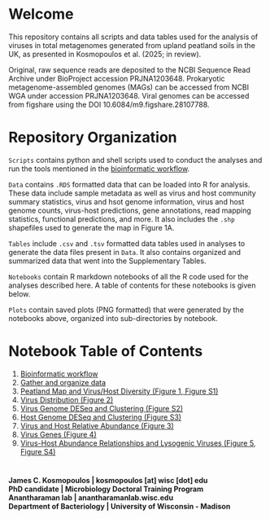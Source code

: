 # Welcome
This repository contains all scripts and data tables used for the analysis of viruses in total metagenomes generated from upland peatland soils in the UK, as presented in Kosmopoulos et al. (2025; in review).

Original, raw sequence reads are deposited to the NCBI Sequence Read Archive under BioProject accession PRJNA1203648. Prokaryotic metagenome-assembled genomes (MAGs) can be accessed from NCBI WGA under accession PRJNA1203648. Viral genomes can be accessed from figshare using the DOI 10.6084/m9.figshare.28107788.

# Repository Organization
`Scripts` contains python and shell scripts used to conduct the analyses and run the tools mentioned in the [bioinformatic workflow](https://github.com/AnantharamanLab/UKPeatlandViruses/blob/main/workflow.ipynb).

`Data` contains `.RDS` formatted data that can be loaded into R for analysis. These data include sample metadata as well as virus and host community summary statistics, virus and hsot genome information, virus and host genome counts, virus-host predictions, gene annotations, read mapping statistics, functional predictions, and more. It also includes the `.shp` shapefiles used to generate the map in Figure 1A.

`Tables` include `.csv` and `.tsv` formatted data tables used in analyses to generate the data files present in `Data`. It also contains organized and summarized data that went into the Supplementary Tables.

`Notebooks` contain R markdown notebooks of all the R code used for the analyses described here. A table of contents for these notebooks is given below.

`Plots` contain saved plots (PNG formatted) that were generated by the notebooks above, organized into sub-directories by notebook.

# Notebook Table of Contents
1. [Bioinformatic workflow](https://github.com/AnantharamanLab/UKPeatlandViruses/blob/main/workflow.ipynb)
2. [Gather and organize data](https://github.com/AnantharamanLab/UKPeatlandViruses/blob/main/Notebooks/data.md)
3. [Peatland Map and Virus/Host Diversity (Figure 1, Figure S1)](https://github.com/AnantharamanLab/UKPeatlandViruses/blob/main/Notebooks/diversity.md)
4. [Virus Distribution (Figure 2)](https://github.com/AnantharamanLab/UKPeatlandViruses/blob/main/Notebooks/virus_distribution.md)
5. [Virus Genome DESeq and Clustering (Figure S2)](https://github.com/AnantharamanLab/UKPeatlandViruses/blob/main/Notebooks/virus_deseq.md)
6. [Host Genome DESeq and Clustering (Figure S3)](https://github.com/AnantharamanLab/UKPeatlandViruses/blob/main/Notebooks/host_deseq.md)
7. [Virus and Host Relative Abundance (Figure 3)](https://github.com/AnantharamanLab/UKPeatlandViruses/blob/main/Notebooks/virus_host.md)
8. [Virus Genes (Figure 4)](https://github.com/AnantharamanLab/UKPeatlandViruses/blob/main/Notebooks/virus_genes.md)
9. [Virus-Host Abundance Relationships and Lysogenic Viruses (Figure 5, Figure S4)](https://github.com/AnantharamanLab/UKPeatlandViruses/blob/main/Notebooks/virus_replication.md)

# 
**James C. Kosmopoulos | kosmopoulos \[at\] wisc \[dot\] edu**<br>
**PhD candidate | Microbiology Doctoral Training Program**<br>
**Anantharaman lab | anantharamanlab.wisc.edu**<br>
**Department of Bacteriology | University of Wisconsin - Madison**
